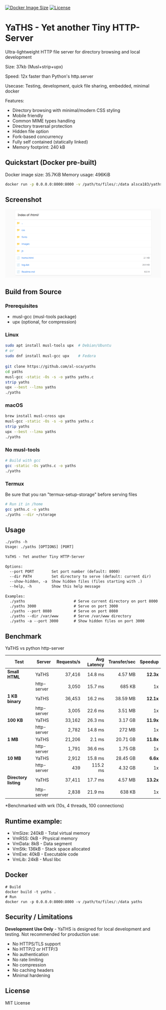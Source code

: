 [![Docker Image Size](https://img.shields.io/docker/image-size/alsca183/yaths)](https://hub.docker.com/r/alsca183/yaths) [![License](https://img.shields.io/badge/license-MIT-blue.svg)](LICENSE)
# YaTHS - Yet another Tiny HTTP-Server

Ultra-lightweight HTTP file server for directory browsing and local development

Size: 37kb (Musl+strip+upx)

Speed: 12x faster than Python's http.server 

Usecase: Testing, development, quick file sharing, embedded, minimal docker

Features: 
- Directory browsing with minimal/modern CSS styling
- Mobile friendly
- Common MIME types handling
- Directory traversal protection
- Hidden file option
- Fork-based concurrency
- Fully self contained (statically linked)
- Memory footprint: 240 kB

## Quickstart (Docker pre-built)
Docker image size: 35.7KiB
Memory usage: 496KiB
```bash
docker run -p 0.0.0.0:8000:8000 -v /path/to/files/:/data alsca183/yaths
```

## Screenshot
![YaTHS](./yaths.png?raw=true "YaTHS")

## Build from Source

### Prerequisites
- musl-gcc (musl-tools package)
- upx (optional, for compression)

### Linux
```bash
sudo apt install musl-tools upx  # Debian/Ubuntu
# or
sudo dnf install musl-gcc upx    # Fedora

git clone https://github.com/al-sca/yaths
cd yaths
musl-gcc -static -Os -s -o yaths yaths.c
strip yaths
upx --best --lzma yaths
./yaths
```

### macOS
```bash
brew install musl-cross upx
musl-gcc -static -Os -s -o yaths yaths.c
strip yaths
upx --best --lzma yaths
./yaths
```

### No musl-tools
```bash
# Build with gcc
gcc -static -Os yaths.c -o yaths
./yaths
```

### Termux
Be sure that you ran "termux-setup-storage" before serving files
```bash
# Run it in /home
gcc yaths.c -o yaths
./yaths --dir ~/storage
```

## Usage

```
./yaths -h
Usage: ./yaths [OPTIONS] [PORT]

YaTHS - Yet another Tiny HTTP-Server

Options:
  --port PORT        Set port number (default: 8000)
  --dir PATH         Set directory to serve (default: current dir)
  --show-hidden, -a  Show hidden files (files starting with .)
  --help, -h         Show this help message

Examples:
  ./yaths                      # Serve current directory on port 8000
  ./yaths 3000                 # Serve on port 3000
  ./yaths --port 8080          # Serve on port 8080
  ./yaths --dir /var/www       # Serve /var/www directory
  ./yaths -a --port 3000       # Show hidden files on port 3000
```

## Benchmark
YaTHS vs python http-server

| Test | Server | Requests/s | Avg Latency | Transfer/sec | Speedup |
|------|--------|----:|------------:|-------------:|--------:|
| **Small HTML** | YaTHS | 37,416 | 14.8 ms | 4.57 MB | **12.3x** |
| | http-server | 3,050 | 15.7 ms | 685 KB | 1x |
| **1 KB binary** | YaTHS | 36,453 | 16.2 ms | 38.59 MB | **12.1x** |
| | http-server | 3,005 | 22.6 ms | 3.51 MB | 1x |
| **100 KB** | YaTHS | 33,162 | 26.3 ms | 3.17 GB | **11.9x** |
| | http-server | 2,782 | 14.8 ms | 272 MB | 1x |
| **1 MB** | YaTHS | 21,206 | 2.1 ms | 20.71 GB | **11.8x** |
| | http-server | 1,791 | 36.6 ms | 1.75 GB | 1x |
| **10 MB** | YaTHS | 2,912 | 15.8 ms | 28.45 GB | **6.6x** |
| | http-server | 439 | 115.2 ms | 4.32 GB | 1x |
| **Directory listing** | YaTHS | 37,411 | 17.7 ms | 4.57 MB | **13.2x** |
| | http-server | 2,838 | 21.9 ms | 638 KB | 1x |

*Benchmarked with wrk (10s, 4 threads, 100 connections)

## Runtime example:

- VmSize: 240kB - Total virtual memory
- VmRSS: 0kB - Physical memory
- VmData: 8kB - Data segment
- VmStk: 136kB - Stack space allocated
- VmExe: 40kB - Executable code
- VmLib: 24kB - Musl libc

## Docker

```
# Build
docker build -t yaths .
# Run
docker run -p 0.0.0.0:8000:8000 -v /path/to/files/:/data yaths
```

## Security / Limitations

**Development Use Only** - YaTHS is designed for local development and testing. Not recommended for production use:
- No HTTPS/TLS support
- No HTTP/2 or HTTP/3
- No authentication
- No rate limiting
- No compression
- No caching headers
- Minimal hardening

## License
MIT License